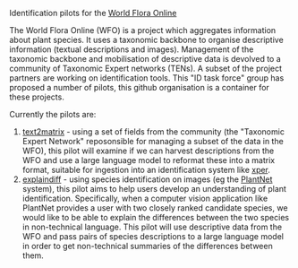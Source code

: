 
Identification pilots for the [World Flora Online](https://www.worldfloraonline.org/)

The World Flora Online (WFO) is a project which aggregates information about plant species. It uses a taxonomic backbone to organise descriptive information (textual descriptions and images). Management of the taxonomic backbone and mobilisation of descriptive data is devolved to a community of Taxonomic Expert networks (TENs). A subset of the project partners are working on identification tools. This "ID task force" group has proposed a number of pilots, this github organisation is a container for these projects.

Currently the pilots are:

1. [text2matrix](https://github.com/WFO-ID-pilots/text2matrix) - using a set of fields from the community (the "Taxonomic Expert Network" reposonsible for managing a subset of the data in the WFO), this pilot will examine if we can harvest descriptions from the WFO and use a large language model to reformat these into a matrix format, suitable for ingestion into an identification system like [xper](https://app.xper3.fr/).
2. [explaindiff](https://github.com/WFO-ID-pilots/explaindiff) - using species identification on images (eg the [PlantNet](https://plantnet.org) system), this pilot aims to help users develop an understanding of plant identification. Specifically, when a computer vision application like PlantNet provides a user with two closely ranked candidate species, we would like to be able to explain the differences between the two species in non-technical language. This pilot will use descriptive data from the WFO and pass pairs of species descriptions to a large language model in order to get non-technical summaries of the differences between them.
